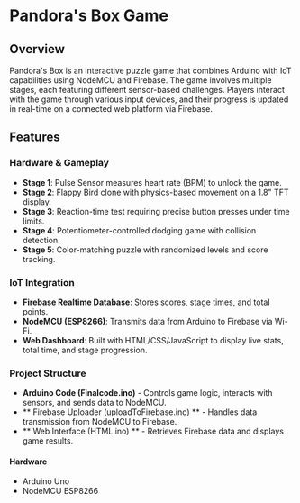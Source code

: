 # Pandora's Box Game

## Overview
Pandora's Box is an interactive puzzle game that combines Arduino with IoT capabilities using NodeMCU and Firebase. The game involves multiple stages, each featuring different sensor-based challenges. Players interact with the game through various input devices, and their progress is updated in real-time on a connected web platform via Firebase. 

## Features
### Hardware & Gameplay
- **Stage 1**: Pulse Sensor measures heart rate (BPM) to unlock the game.  
- **Stage 2**: Flappy Bird clone with physics-based movement on a 1.8" TFT display.  
- **Stage 3**: Reaction-time test requiring precise button presses under time limits.  
- **Stage 4**: Potentiometer-controlled dodging game with collision detection.  
- **Stage 5**: Color-matching puzzle with randomized levels and score tracking. 

### IoT Integration  
- **Firebase Realtime Database**: Stores scores, stage times, and total points.  
- **NodeMCU (ESP8266)**: Transmits data from Arduino to Firebase via Wi-Fi.  
- **Web Dashboard**: Built with HTML/CSS/JavaScript to display live stats, total time, and stage progression.
### Project Structure
- **Arduino Code (Finalcode.ino)** - Controls game logic, interacts with sensors, and sends data to NodeMCU.
- ** Firebase Uploader (uploadToFirebase.ino) ** - Handles data transmission from NodeMCU to Firebase.
- ** Web Interface (HTML.ino) ** - Retrieves Firebase data and displays game results.
#### Hardware
- Arduino Uno
- NodeMCU ESP8266
